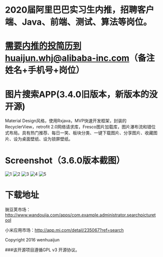 # 2020届阿里巴巴实习生内推，招聘客户端、Java、前端、测试、算法等岗位。
# 需要内推的投简历到huaijun.whj@alibaba-inc.com（备注 姓名+手机号+岗位）

# 图片搜索APP(3.4.0旧版本，新版本的没开源)

Material Design风格，使用Rxjava，MVP快速开发框架，封装的RecyclerView，retrofit 2.0网络请求库，Fresco图片加载库，图片瀑布流和错位式布局。具有热门推荐、每日一笑、板块分类、一键下载图片、分享图片、收藏图片、设为桌面壁纸、设为锁屏壁纸。

# Screenshot（3.6.0版本截图）

![1](http://img.wdjimg.com/mms/screenshot/e/22/40616abd669502c43a7c167f4461b22e_320_534.jpeg "")
![2](http://img.wdjimg.com/mms/screenshot/f/5e/c0763134833ab3bdb497f9e1346015ef_320_534.jpeg "")
![3](http://img.wdjimg.com/mms/screenshot/a/69/7b790d6ee7159b3940abf7363865069a_320_534.jpeg "")
![4](http://img.wdjimg.com/mms/screenshot/e/98/8f14df514f7205ce30fe514325bd798e_320_534.jpeg "")
![5](http://img.wdjimg.com/mms/screenshot/f/1d/51c27bc0f0942e506879ae2b22bee1df_320_534.jpeg "")

# 下载地址

豌豆荚市场：http://www.wandoujia.com/apps/com.example.administrator.searchpicturetool

小米应用市场：http://app.mi.com/detail/235067?ref=search



Copyright 2016 wenhuaijun

###该开源项目遵循GPL v3 开源协议。
